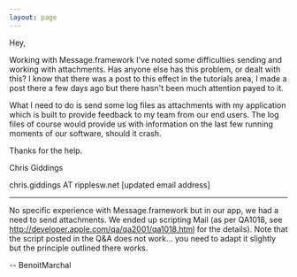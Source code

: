 ```yaml
---
layout: page
---
```


Hey,

Working with Message.framework I've noted some difficulties sending and working with attachments.  Has anyone else has this problem, or dealt with this?  I know that there was a post to this effect in the tutorials area, I made a post there a few days ago but there hasn't been much attention payed to it.

What I need to do is send some log files as attachments with my application which is built to provide feedback to my team from our end users.  The log files of course would provide us with information on the last few running moments of our software, should it crash.

Thanks for the help.

Chris Giddings

chris.giddings AT ripplesw.net
[updated email address]

----

No specific experience with Message.framework but in our app, we had a need to send attachments. We ended up scripting Mail (as per QA1018, see http://developer.apple.com/qa/qa2001/qa1018.html for the details). Note that the script posted in the Q&A does not work... you need to adapt it slightly but the principle outlined there works.

-- BenoitMarchal
